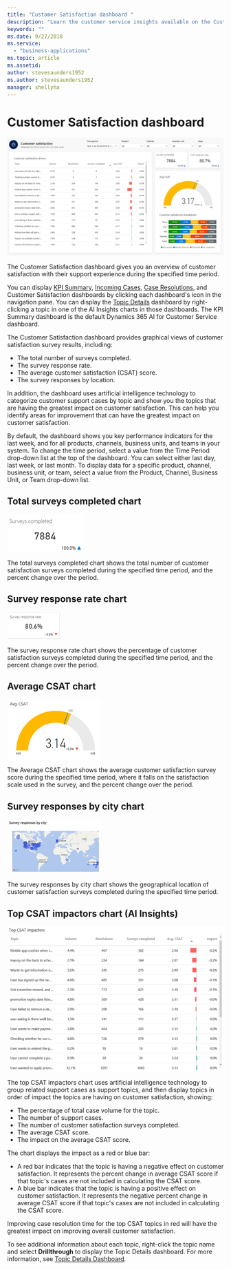 ```yaml
---
title: "Customer Satisfaction dashboard "
description: "Learn the customer service insights available on the Customer Satisfaction dashboard​."
keywords: ""
ms.date: 9/27/2018
ms.service:
  - "business-applications"
ms.topic: article
ms.assetid: 
author: stevesaunders1952
ms.author: stevesaunders1952
manager: shellyha
---
```


# Customer Satisfaction dashboard

![Customer Satisfaction dashboard](media/ai-csi-CSAT-dash.png)

The Customer Satisfaction dashboard gives you an overview of customer satisfaction with their support experience during the specified time period.

You can display [KPI Summary](ai-csi-dash-kpi-summary.md), [Incoming Cases](ai-csi-dash-incoming-cases.md), [Case Resolutions](ai-csi-dash-case-resolutions.md), and Customer Satisfaction dashboards by clicking each dashboard's icon in the navigation pane. You can display the [Topic Details](ai-csi-dash-topic-details.md) dashboard by right-clicking a topic in one of the AI Insights charts in those dashboards. The KPI Summary dashboard is the default Dynamics 365 AI for Customer Service dashboard.

The Customer Satisfaction dashboard provides graphical views of customer satisfaction survey results, including:

* The total number of surveys completed.
* The survey response rate.
* The average customer satisfaction (CSAT) score.
* The survey responses by location.

In addition, the dashboard uses artificial intelligence technology to categorize customer support cases by topic and show you the topics that are having the greatest impact on customer satisfaction. This can help you identify areas for improvement that can have the greatest impact on customer satisfaction.

By default, the dashboard shows you key performance indicators for the last week, and for all products, channels, business units, and teams in your system. To change the time period, select a value from the Time Period drop-down list at the top of the dashboard. You can select either last day, last week, or last month. To display data for a specific product, channel, business unit, or team, select a value from the Product, Channel, Business Unit, or Team drop-down list.

## Total surveys completed chart

![Total surveys completed chart](media/ai-csi-surveys-completed.png)

The total surveys completed chart shows the total number of customer satisfaction surveys completed during the specified time period, and the percent change over the period.

## Survey response rate chart

![Survey response rate chart](media/ai-csi-response-rate.png)

The survey response rate chart shows the percentage of customer satisfaction surveys completed during the specified time period, and the percent change over the period.

## Average CSAT chart

![Average CSAT chart](media/ai-csi-average-csat.png)

The Average CSAT chart shows the average customer satisfaction survey score during the specified time period, where it falls on the satisfaction scale used in the survey, and the percent change over the period.

## Survey responses by city chart

![Survey responses by city chart](media/ai-csi-responses-by-city.png)

The survey responses by city chart shows the geographical location of customer satisfaction surveys completed during the specified time period.

## Top CSAT impactors chart (AI Insights)

![Top CSAT impactors](media/ai-csi-CSAT-impactors.png)

The top CSAT impactors chart uses artificial intelligence technology to group related support cases as support topics, and then display topics in order of impact the topics are having on customer satisfaction, showing:

* The percentage of total case volume for the topic.
* The number of support cases.
* The number of customer satisfaction surveys completed.
* The average CSAT score.
* The impact on the average CSAT score.

The chart displays the impact as a red or blue bar:

* A red bar indicates that the topic is having a negative effect on customer satisfaction. It represents the percent change in average CSAT score if that topic's cases are not included in calculating the CSAT score.
* A blue bar indicates that the topic is having a positive effect on customer satisfaction. It represents the negative percent change in average CSAT score if that topic's cases are not included in calculating the CSAT score.

Improving case resolution time for the top CSAT topics in red will have the greatest impact on improving overall customer satisfaction.

To see additional information about each topic, right-click the topic name and select **Drillthrough** to display the Topic Details dashboard. For more information, see [Topic Details Dashboard](ai-csi-topic-details.md).